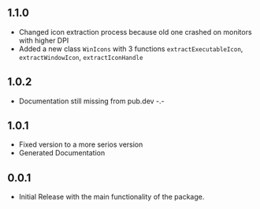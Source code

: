 ## 1.1.0

* Changed icon extraction process because old one crashed on monitors with higher DPI
* Added a new class `WinIcons` with 3 functions `extractExecutableIcon`, `extractWindowIcon`, `extractIconHandle`

## 1.0.2

* Documentation still missing from pub.dev -.-

## 1.0.1

* Fixed version to a more serios version
* Generated Documentation

## 0.0.1

* Initial Release with the main functionality of the package.

